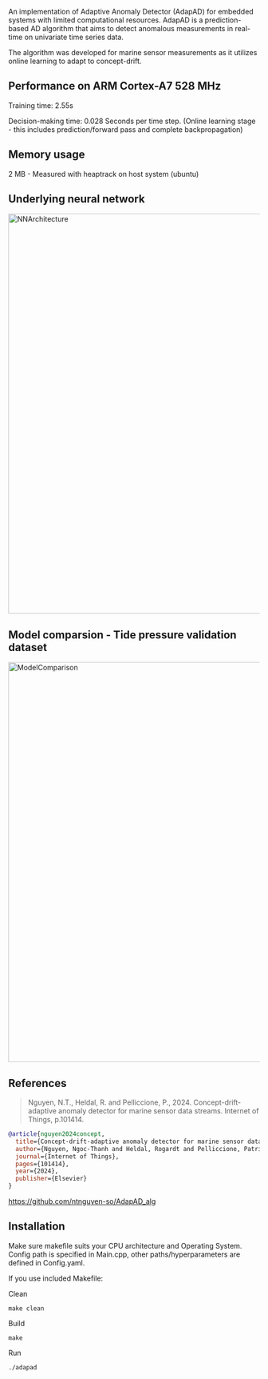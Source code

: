 An implementation of Adaptive Anomaly Detector (AdapAD) for embedded systems with limited computational resources. AdapAD is a prediction-based AD algorithm that aims to detect anomalous measurements in real-time on univariate time series data.

The algorithm was developed for marine sensor measurements as it utilizes online learning to adapt to concept-drift.

## Performance on ARM Cortex-A7 528 MHz

Training time:           2.55s

Decision-making time: 0.028 Seconds per time step. (Online learning stage - this includes prediction/forward pass and complete backpropagation)

## Memory usage

2 MB - Measured with heaptrack on host system (ubuntu)

## Underlying neural network

<img width="800" alt="NNArchitecture" src="https://github.com/user-attachments/assets/841eb76d-7a81-49b4-8b95-8ce8090c84ec" />

## Model comparsion - Tide pressure validation dataset

<img width="800" alt="ModelComparison" src="https://github.com/user-attachments/assets/ff04a6e6-28ca-4393-af57-b29c016c7a55" />

## References
> Nguyen, N.T., Heldal, R. and Pelliccione, P., 2024. Concept-drift-adaptive anomaly detector for marine sensor data streams. Internet of Things, p.101414.

```bibtex
@article{nguyen2024concept,
  title={Concept-drift-adaptive anomaly detector for marine sensor data streams},
  author={Nguyen, Ngoc-Thanh and Heldal, Rogardt and Pelliccione, Patrizio},
  journal={Internet of Things},
  pages={101414},
  year={2024},
  publisher={Elsevier}
}
```
https://github.com/ntnguyen-so/AdapAD_alg

## Installation

Make sure makefile suits your CPU architecture and Operating System. Config path is specified in Main.cpp, other paths/hyperparameters are defined in Config.yaml. 

If you use included Makefile:

Clean
```
make clean
```
Build
```
make
```
Run
```
./adapad
```


